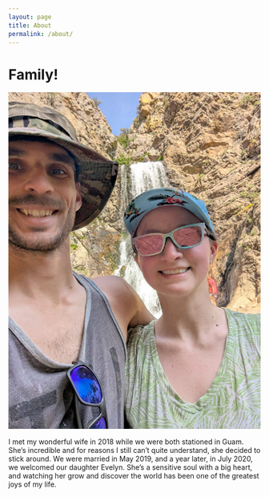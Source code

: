 ```yaml
---
layout: page
title: About
permalink: /about/
---
```


# Family!

  
![DasWifey](/assets/images/DasWifey.jpg)

I met my wonderful wife in 2018 while we were both stationed in Guam. She’s incredible and for reasons I still can’t quite understand, she decided to stick around. We were married in May 2019, and a year later, in July 2020, we welcomed our daughter Evelyn. She’s a sensitive soul with a big heart, and watching her grow and discover the world has been one of the greatest joys of my life.
